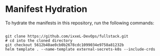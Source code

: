 
# Manifest Hydration

To hydrate the manifests in this repository, run the following commands:

```shell

git clone https://github.com/ixxeL-DevOps/fullstack.git
# cd into the cloned directory
git checkout 5612b40ae0cb0b2678cdc1099034e9758a81232b
helm template . --name-template external-secrets-k0s --include-crds
```